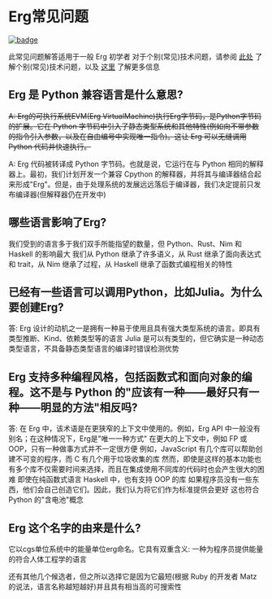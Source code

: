# Erg常见问题

[![badge](https://img.shields.io/endpoint.svg?url=https%3A%2F%2Fgezf7g7pd5.execute-api.ap-northeast-1.amazonaws.com%2Fdefault%2Fsource_up_to_date%3Fowner%3Derg-lang%26repos%3Derg%26ref%3Dmain%26path%3Ddoc/EN/faq_general.md%26commit_hash%3D1b3d7827bb770459475e4102c6f5c43d8ad79ae4)](https://gezf7g7pd5.execute-api.ap-northeast-1.amazonaws.com/default/source_up_to_date?owner=erg-lang&repos=erg&ref=main&path=doc/EN/faq_general.md&commit_hash=1b3d7827bb770459475e4102c6f5c43d8ad79ae4)

此常见问题解答适用于一般 Erg 初学者
对于个别(常见)技术问题，请参阅 [此处](./faq_technical.md) 了解个别(常见)技术问题，以及
[这里](./faq_syntax.md) 了解更多信息

## Erg 是 Python 兼容语言是什么意思?

~~A: Erg的可执行系统EVM(Erg VirtualMachine)执行Erg字节码，是Python字节码的扩展。它在 Python 字节码中引入了静态类型系统和其他特性(例如向不带参数的指令引入参数，以及在自由编号中实现唯一指令)。这让 Erg 可以无缝调用 Python 代码并快速执行。~~

A: Erg 代码被转译成 Python 字节码。也就是说，它运行在与 Python 相同的解释器上。最初，我们计划开发一个兼容 Cpython 的解释器，并将其与编译器结合起来形成"Erg"。但是，由于处理系统的发展远远落后于编译器，我们决定提前只发布编译器(但解释器仍在开发中)

## 哪些语言影响了Erg?

我们受到的语言多于我们双手所能指望的数量，但 Python、Rust、Nim 和 Haskell 的影响最大
我们从 Python 继承了许多语义，从 Rust 继承了面向表达式和 trait，从 Nim 继承了过程，从 Haskell 继承了函数式编程相关的特性

## 已经有一些语言可以调用Python，比如Julia。为什么要创建Erg?

答: Erg 设计的动机之一是拥有一种易于使用且具有强大类型系统的语言。即具有类型推断、Kind、依赖类型等的语言
Julia 是可以有类型的，但它确实是一种动态类型语言，不具备静态类型语言的编译时错误检测优势

## Erg 支持多种编程风格，包括函数式和面向对象的编程。这不是与 Python 的"应该有一种——最好只有一种——明显的方法"相反吗?

答: 在 Erg 中，该术语是在更狭窄的上下文中使用的。例如，Erg API 中一般没有别名；在这种情况下，Erg是"唯一一种方式"
在更大的上下文中，例如 FP 或 OOP，只有一种做事方式并不一定很方便
例如，JavaScript 有几个库可以帮助创建不可变的程序，而 C 有几个用于垃圾收集的库
然而，即使是这样的基本功能也有多个库不仅需要时间来选择，而且在集成使用不同库的代码时也会产生很大的困难
即使在纯函数式语言 Haskell 中，也有支持 OOP 的库
如果程序员没有一些东西，他们会自己创造它们。因此，我们认为将它们作为标准提供会更好
这也符合 Python 的"含电池"概念

## Erg 这个名字的由来是什么?

它以cgs单位系统中的能量单位erg命名。它具有双重含义: 一种为程序员提供能量的符合人体工程学的语言

还有其他几个候选者，但之所以选择它是因为它最短(根据 Ruby 的开发者 Matz 的说法，语言名称越短越好)并且具有相当高的可搜索性
